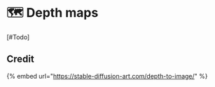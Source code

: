 # 🗺 Depth maps

\[#Todo]

## Credit

{% embed url="https://stable-diffusion-art.com/depth-to-image/" %}
